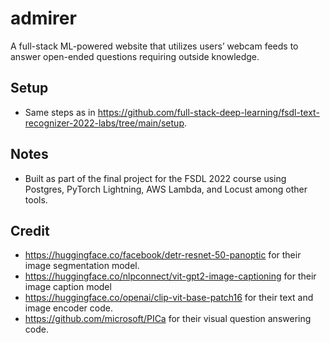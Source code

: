 # admirer
A full-stack ML-powered website that utilizes users’ webcam feeds to answer open-ended questions requiring outside knowledge. 

## Setup
- Same steps as in https://github.com/full-stack-deep-learning/fsdl-text-recognizer-2022-labs/tree/main/setup.

## Notes
- Built as part of the final project for the FSDL 2022 course using Postgres, PyTorch Lightning, AWS Lambda, and Locust among other tools.

## Credit
- https://huggingface.co/facebook/detr-resnet-50-panoptic for their image segmentation model.
- https://huggingface.co/nlpconnect/vit-gpt2-image-captioning for their image caption model
- https://huggingface.co/openai/clip-vit-base-patch16 for their text and image encoder code.
- https://github.com/microsoft/PICa for their visual question answering code.
